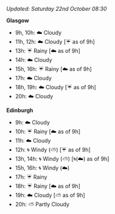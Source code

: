 *Updated: Saturday 22nd October 08:30*

**Glasgow**

* 9h, 10h: :cloud: Cloudy
* 11h, 12h: :cloud: Cloudy [:umbrella: as of 9h]
* 13h: :umbrella: Rainy [:cloud: as of 9h]
* 14h: :cloud: Cloudy
* 15h, 16h: :umbrella: Rainy [:cloud: as of 9h]
* 17h: :cloud: Cloudy
* 18h, 19h: :cloud: Cloudy [:umbrella: as of 9h]
* 20h: :cloud: Cloudy

**Edinburgh**

* 9h: :cloud: Cloudy
* 10h: :umbrella: Rainy [:cloud: as of 9h]
* 11h: :cloud: Cloudy
* 12h: :cyclone: Windy (:partly_sunny:) [:umbrella: as of 9h]
* 13h, 14h: :cyclone: Windy (:partly_sunny:) [:cyclone:(:cloud:) as of 9h]
* 15h, 16h: :cyclone: Windy (:cloud:)
* 17h: :umbrella: Rainy
* 18h: :umbrella: Rainy [:cloud: as of 9h]
* 19h: :cloud: Cloudy [:partly_sunny: as of 9h]
* 20h: :partly_sunny: Partly Cloudy
